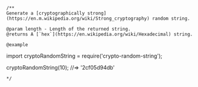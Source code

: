 ```
/**
Generate a [cryptographically strong](https://en.m.wikipedia.org/wiki/Strong_cryptography) random string.

@param length - Length of the returned string.
@returns A [`hex`](https://en.wikipedia.org/wiki/Hexadecimal) string.

@example
```
import cryptoRandomString = require('crypto-random-string');

cryptoRandomString(10);
//=> '2cf05d94db'
```
*/
```